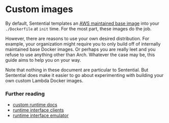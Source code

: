 # Custom images

By default, Sentential templates an [AWS maintained base image](https://gallery.ecr.aws/lambda?page=1) into your `./Dockerfile` at `init` time. For the most part, these images do the job.

However, there are reasons to use your own desired distribution. For example, your organization might require you to only build off of internally maintained base Docker images. Or perhaps you are really leet and you refuse to use anything other than Arch. Whatever the case may be, this guide aims to help you on your way.

Note that nothing in these document are particular to Sentential. But Sentential does make it easier to go about experimenting with building your own custom Lambda Docker images.

### Further reading

- [custom runtime docs](https://docs.aws.amazon.com/lambda/latest/dg/runtimes-walkthrough.html)
- [runtime interface clients](https://docs.aws.amazon.com/lambda/latest/dg/runtimes-images.html#runtimes-api-client)
- [runtime interface emulator](https://github.com/aws/aws-lambda-runtime-interface-emulator)
